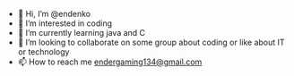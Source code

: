 - 👋 Hi, I’m @endenko
- 👀 I’m interested in coding
- 🌱 I’m currently learning java and C 
- 💞️ I’m looking to collaborate on some group about coding or like about IT or technology
- 📫 How to reach me endergaming134@gmail.com

<!---
endenko/endenko is a ✨ special ✨ repository because its `README.md` (this file) appears on your GitHub profile.
You can click the Preview link to take a look at your changes.
--->
